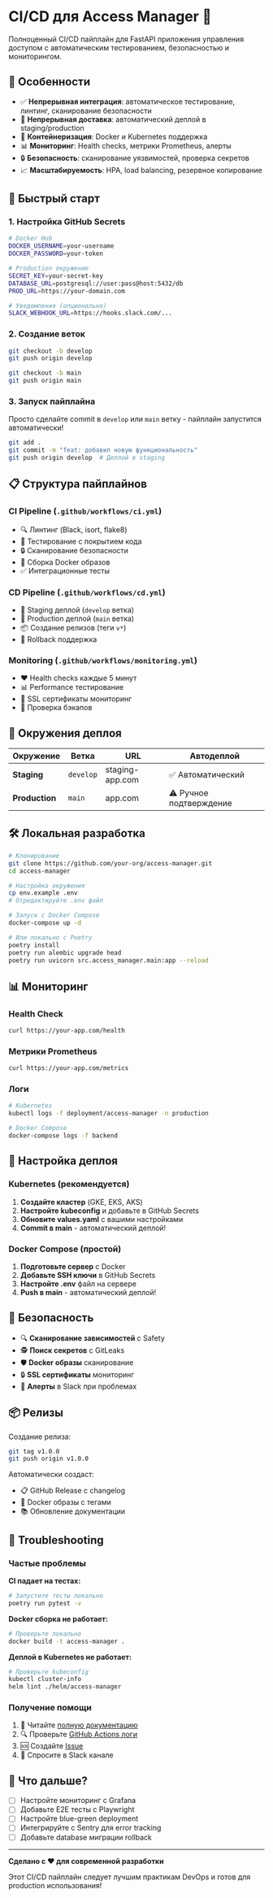 # CI/CD для Access Manager 🚀

Полноценный CI/CD пайплайн для FastAPI приложения управления доступом с автоматическим тестированием, безопасностью и мониторингом.

## 🌟 Особенности

- ✅ **Непрерывная интеграция**: автоматическое тестирование, линтинг, сканирование безопасности
- 🚀 **Непрерывная доставка**: автоматический деплой в staging/production  
- 🐳 **Контейнеризация**: Docker и Kubernetes поддержка
- 📊 **Мониторинг**: Health checks, метрики Prometheus, алерты
- 🔒 **Безопасность**: сканирование уязвимостей, проверка секретов
- 📈 **Масштабируемость**: HPA, load balancing, резервное копирование

## 🚀 Быстрый старт

### 1. Настройка GitHub Secrets

```bash
# Docker Hub
DOCKER_USERNAME=your-username
DOCKER_PASSWORD=your-token

# Production окружение
SECRET_KEY=your-secret-key
DATABASE_URL=postgresql://user:pass@host:5432/db
PROD_URL=https://your-domain.com

# Уведомления (опционально)
SLACK_WEBHOOK_URL=https://hooks.slack.com/...
```

### 2. Создание веток

```bash
git checkout -b develop
git push origin develop

git checkout -b main  
git push origin main
```

### 3. Запуск пайплайна

Просто сделайте commit в `develop` или `main` ветку - пайплайн запустится автоматически!

```bash
git add .
git commit -m "feat: добавил новую функциональность"
git push origin develop  # Деплой в staging
```

## 📋 Структура пайплайнов

### CI Pipeline (`.github/workflows/ci.yml`)
- 🔍 Линтинг (Black, isort, flake8)
- 🧪 Тестирование с покрытием кода  
- 🔒 Сканирование безопасности
- 🐳 Сборка Docker образов
- ✅ Интеграционные тесты

### CD Pipeline (`.github/workflows/cd.yml`)
- 🎯 Staging деплой (`develop` ветка)
- 🚀 Production деплой (`main` ветка)
- 📦 Создание релизов (теги `v*`)
- 🔄 Rollback поддержка

### Monitoring (`.github/workflows/monitoring.yml`)
- ❤️ Health checks каждые 5 минут
- 📊 Performance тестирование
- 🔐 SSL сертификаты мониторинг
- 💾 Проверка бэкапов

## 🎯 Окружения деплоя

| Окружение | Ветка | URL | Автодеплой |
|-----------|-------|-----|------------|
| **Staging** | `develop` | staging-app.com | ✅ Автоматический |
| **Production** | `main` | app.com | ⚠️ Ручное подтверждение |

## 🛠️ Локальная разработка

```bash
# Клонирование
git clone https://github.com/your-org/access-manager.git
cd access-manager

# Настройка окружения
cp env.example .env
# Отредактируйте .env файл

# Запуск с Docker Compose
docker-compose up -d

# Или локально с Poetry
poetry install
poetry run alembic upgrade head
poetry run uvicorn src.access_manager.main:app --reload
```

## 📊 Мониторинг

### Health Check
```bash
curl https://your-app.com/health
```

### Метрики Prometheus
```bash
curl https://your-app.com/metrics
```

### Логи
```bash
# Kubernetes
kubectl logs -f deployment/access-manager -n production

# Docker Compose  
docker-compose logs -f backend
```

## 🔧 Настройка деплоя

### Kubernetes (рекомендуется)

1. **Создайте кластер** (GKE, EKS, AKS)
2. **Настройте kubeconfig** и добавьте в GitHub Secrets
3. **Обновите values.yaml** с вашими настройками
4. **Commit в main** - автоматический деплой!

### Docker Compose (простой)

1. **Подготовьте сервер** с Docker
2. **Добавьте SSH ключи** в GitHub Secrets  
3. **Настройте .env** файл на сервере
4. **Push в main** - автоматический деплой!

## 🔐 Безопасность

- 🔍 **Сканирование зависимостей** с Safety
- 🕵️ **Поиск секретов** с GitLeaks  
- 🛡️ **Docker образы** сканирование
- 🔒 **SSL сертификаты** мониторинг
- 🚨 **Алерты** в Slack при проблемах

## 📦 Релизы

Создание релиза:

```bash
git tag v1.0.0
git push origin v1.0.0
```

Автоматически создаст:
- 📋 GitHub Release с changelog
- 🐳 Docker образы с тегами
- 📚 Обновление документации

## 🚨 Troubleshooting

### Частые проблемы

**CI падает на тестах:**
```bash
# Запустите тесты локально
poetry run pytest -v
```

**Docker сборка не работает:**
```bash
# Проверьте локально
docker build -t access-manager .
```

**Деплой в Kubernetes не работает:**
```bash
# Проверьте kubeconfig
kubectl cluster-info
helm lint ./helm/access-manager
```

### Получение помощи

1. 📖 Читайте [полную документацию](docs/CICD_SETUP.md)
2. 🔍 Проверьте [GitHub Actions логи](../../actions)
3. 🆘 Создайте [Issue](../../issues/new)
4. 💬 Спросите в Slack канале

## 🎉 Что дальше?

- [ ] Настройте мониторинг с Grafana
- [ ] Добавьте E2E тесты с Playwright
- [ ] Настройте blue-green deployment
- [ ] Интегрируйте с Sentry для error tracking
- [ ] Добавьте database миграции rollback

---

**Сделано с ❤️ для современной разработки**

Этот CI/CD пайплайн следует лучшим практикам DevOps и готов для production использования! 
